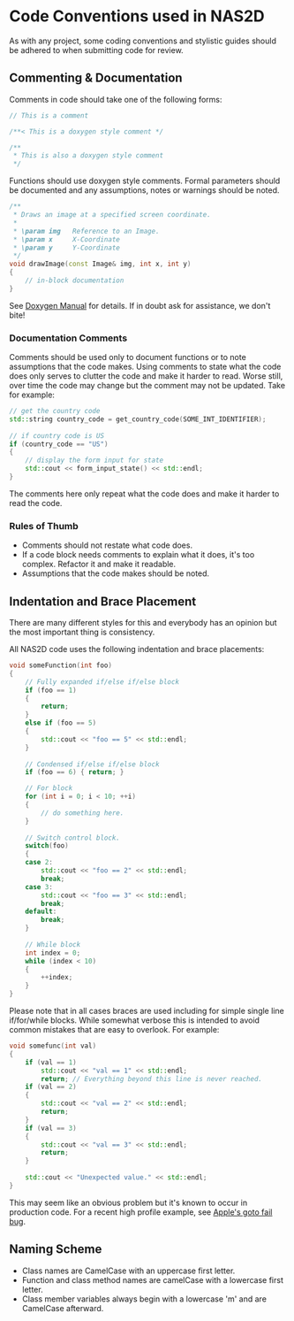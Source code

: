 # Code Conventions used in NAS2D

As with any project, some coding conventions and stylistic guides should be adhered to when submitting code for review.

## Commenting & Documentation

Comments in code should take one of the following forms:

```cpp
// This is a comment

/**< This is a doxygen style comment */

/**
 * This is also a doxygen style comment
 */
```

Functions should use doxygen style comments. Formal parameters should be documented and any assumptions, notes or warnings should be noted.

```cpp
/**
 * Draws an image at a specified screen coordinate.
 * 
 * \param img	Reference to an Image.
 * \param x		X-Coordinate
 * \param y		Y-Coordinate
 */
void drawImage(const Image& img, int x, int y)
{
	// in-block documentation
}
```

See [Doxygen Manual](http://www.stack.nl/~dimitri/doxygen/manual/docblocks.html) for details. If in doubt ask for assistance, we don't bite!

### Documentation Comments

Comments should be used only to document functions or to note assumptions that the code makes. Using comments to state what the code does only serves to clutter the code and make it harder to read. Worse still, over time the code may change but the comment may not be updated. Take for example:

```cpp
// get the country code
std::string country_code = get_country_code(SOME_INT_IDENTIFIER);
 
// if country code is US
if (country_code == "US")
{
    // display the form input for state
    std::cout << form_input_state() << std::endl;
}
```

The comments here only repeat what the code does and make it harder to read the code.

### Rules of Thumb

-   Comments should not restate what code does.
-   If a code block needs comments to explain what it does, it's too complex. Refactor it and make it readable.
-   Assumptions that the code makes should be noted.

## Indentation and Brace Placement

There are many different styles for this and everybody has an opinion but the most important thing is consistency.

All NAS2D code uses the following indentation and brace placements:

```cpp
void someFunction(int foo)
{
	// Fully expanded if/else if/else block
	if (foo == 1)
	{
		return;
	}
	else if (foo == 5)
	{
		std::cout << "foo == 5" << std::endl;
	}
	
	// Condensed if/else if/else block
	if (foo == 6) { return; }

	// For block
	for (int i = 0; i < 10; ++i)
	{
		// do something here.
	}
	
	// Switch control block.
	switch(foo)
	{
	case 2:
		std::cout << "foo == 2" << std::endl;
		break;
	case 3:
		std::cout << "foo == 3" << std::endl;
		break;
	default:
		break;
	}
	
	// While block
	int index = 0;
	while (index < 10)
	{
		++index;
	}
}
```

Please note that in all cases braces are used including for simple single line if/for/while blocks. While somewhat verbose this is intended to avoid common mistakes that are easy to overlook. For example:

```cpp
void somefunc(int val)
{
	if (val == 1)
		std::cout << "val == 1" << std::endl;
		return;	// Everything beyond this line is never reached.
	if (val == 2)
	{
		std::cout << "val == 2" << std::endl;
		return;
	}
	if (val == 3)
	{
		std::cout << "val == 3" << std::endl;
		return;
	}
	
	std::cout << "Unexpected value." << std::endl;
}
```

This may seem like an obvious problem but it's known to occur in production code. For a recent high profile example, see [Apple's goto fail bug](https://en.wikipedia.org/wiki/Unreachable_code#goto_fail_bug).

## Naming Scheme

-   Class names are CamelCase with an uppercase first letter.
-   Function and class method names are camelCase with a lowercase first letter.
-   Class member variables always begin with a lowercase 'm' and are CamelCase afterward.
